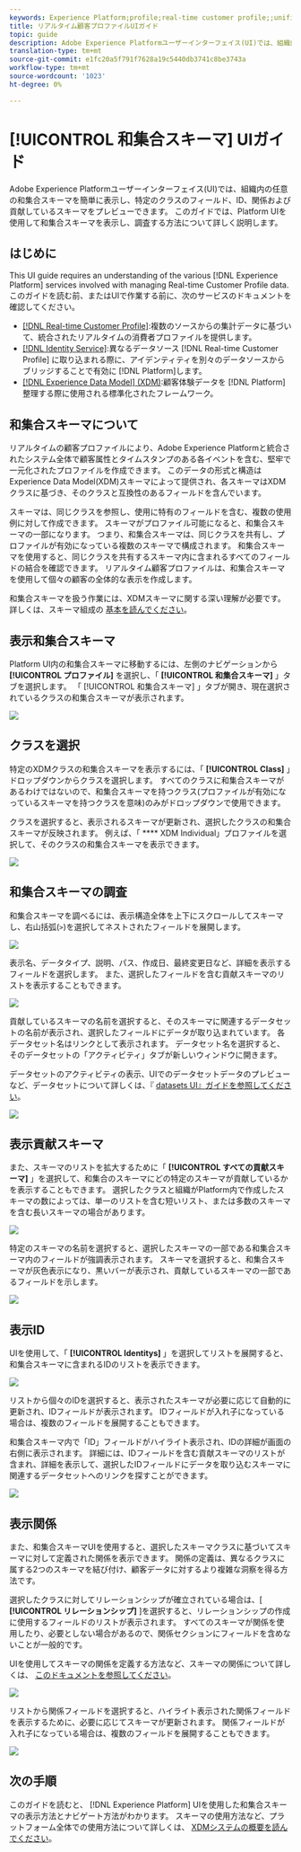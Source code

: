 ```yaml
---
keywords: Experience Platform;profile;real-time customer profile;;unified profile;Unified Profile;unified;Profile;rtcp;enable profile;Enable profile;Union schema;UNION PROFILE;union profile
title: リアルタイム顧客プロファイルUIガイド
topic: guide
description: Adobe Experience Platformユーザーインターフェイス(UI)では、組織内の任意の和集合スキーマを簡単に表示し、特定のクラスのフィールド、ID、関係および貢献しているスキーマをプレビューできます。 このガイドでは、Platform UIを使用して和集合スキーマを表示し、調査する方法について詳しく説明します。
translation-type: tm+mt
source-git-commit: e1fc20a5f791f7628a19c5440db3741c8be3743a
workflow-type: tm+mt
source-wordcount: '1023'
ht-degree: 0%

---
```



# [!UICONTROL 和集合スキーマ] UIガイド

Adobe Experience Platformユーザーインターフェイス(UI)では、組織内の任意の和集合スキーマを簡単に表示し、特定のクラスのフィールド、ID、関係および貢献しているスキーマをプレビューできます。 このガイドでは、Platform UIを使用して和集合スキーマを表示し、調査する方法について詳しく説明します。

## はじめに

This UI guide requires an understanding of the various [!DNL Experience Platform] services involved with managing Real-time Customer Profile data. このガイドを読む前、またはUIで作業する前に、次のサービスのドキュメントを確認してください。

* [[!DNL Real-time Customer Profile]](../home.md):複数のソースからの集計データに基づいて、統合されたリアルタイムの消費者プロファイルを提供します。
* [[!DNL Identity Service]](../../identity-service/home.md):異なるデータソース [!DNL Real-time Customer Profile] に取り込まれる際に、アイデンティティを別々のデータソースからブリッジすることで有効に [!DNL Platform]します。
* [[!DNL Experience Data Model] (XDM)](../../xdm/home.md):顧客体験データを [!DNL Platform] 整理する際に使用される標準化されたフレームワーク。

## 和集合スキーマについて

リアルタイムの顧客プロファイルにより、Adobe Experience Platformと統合されたシステム全体で顧客属性とタイムスタンプのある各イベントを含む、堅牢で一元化されたプロファイルを作成できます。 このデータの形式と構造はExperience Data Model(XDM)スキーマによって提供され、各スキーマはXDMクラスに基づき、そのクラスと互換性のあるフィールドを含んでいます。

スキーマは、同じクラスを参照し、使用に特有のフィールドを含む、複数の使用例に対して作成できます。 スキーマがプロファイル可能になると、和集合スキーマの一部になります。 つまり、和集合スキーマは、同じクラスを共有し、プロファイルが有効になっている複数のスキーマで構成されます。 和集合スキーマを使用すると、同じクラスを共有するスキーマ内に含まれるすべてのフィールドの結合を確認できます。 リアルタイム顧客プロファイルは、和集合スキーマを使用して個々の顧客の全体的な表示を作成します。

和集合スキーマを扱う作業には、XDMスキーマに関する深い理解が必要です。 詳しくは、スキーマ組成の [基本を読んでください](../../xdm/schema/composition.md)。

## 表示和集合スキーマ

Platform UI内の和集合スキーマに移動するには、左側のナビゲーションから **[!UICONTROL プロファイル]** を選択し、「 **[!UICONTROL 和集合スキーマ]** 」タブを選択します。 「 [!UICONTROL 和集合スキーマ] 」タブが開き、現在選択されているクラスの和集合スキーマが表示されます。

![](../images/union-schema/union-schema-landing.png)

## クラスを選択

特定のXDMクラスの和集合スキーマを表示するには、「 **[!UICONTROL Class]** 」ドロップダウンからクラスを選択します。 すべてのクラスに和集合スキーマがあるわけではないので、和集合スキーマを持つクラス(プロファイルが有効になっているスキーマを持つクラスを意味)のみがドロップダウンで使用できます。

クラスを選択すると、表示されるスキーマが更新され、選択したクラスの和集合スキーマが反映されます。 例えば、「 **** XDM Individual」プロファイルを選択して、そのクラスの和集合スキーマを表示できます。

![](../images/union-schema/union-schema-class.png)

## 和集合スキーマの調査

和集合スキーマを調べるには、表示構造全体を上下にスクロールしてスキーマし、右山括弧(`>`)を選択してネストされたフィールドを展開します。

![](../images/union-schema/union-schema-explore.png)

表示名、データタイプ、説明、パス、作成日、最終変更日など、詳細を表示するフィールドを選択します。 また、選択したフィールドを含む貢献スキーマのリストを表示することもできます。

![](../images/union-schema/union-schema-explore-field.png)

貢献しているスキーマの名前を選択すると、そのスキーマに関連するデータセットの名前が表示され、選択したフィールドにデータが取り込まれています。 各データセット名はリンクとして表示されます。 データセット名を選択すると、そのデータセットの「アクティビティ」タブが新しいウィンドウに開きます。

データセットのアクティビティの表示、UIでのデータセットデータのプレビューなど、データセットについて詳しくは、『 [datasets UI』ガイドを参照してください](../../catalog/datasets/user-guide.md)。

![](../images/union-schema/union-schema-field-datasets.png)

## 表示貢献スキーマ

また、スキーマのリストを拡大するために「 **[!UICONTROL すべての貢献スキーマ]** 」を選択して、和集合のスキーマにどの特定のスキーマが貢献しているかを表示することもできます。 選択したクラスと組織がPlatform内で作成したスキーマの数によっては、単一のリストを含む短いリスト、または多数のスキーマを含む長いスキーマの場合があります。

![](../images/union-schema/union-schema-contributing-schemas.png)

特定のスキーマの名前を選択すると、選択したスキーマの一部である和集合スキーマ内のフィールドが強調表示されます。 スキーマを選択すると、和集合スキーマが灰色表示になり、黒いバーが表示され、貢献しているスキーマの一部であるフィールドを示します。

![](../images/union-schema/union-schema-select-schema.png)

## 表示ID

UIを使用して、「 **[!UICONTROL Identitys]** 」を選択してリストを展開すると、和集合スキーマに含まれるIDのリストを表示できます。

![](../images/union-schema/union-schema-identities.png)

リストから個々のIDを選択すると、表示されたスキーマが必要に応じて自動的に更新され、IDフィールドが表示されます。 IDフィールドが入れ子になっている場合は、複数のフィールドを展開することもできます。

和集合スキーマ内で「ID」フィールドがハイライト表示され、IDの詳細が画面の右側に表示されます。 詳細には、IDフィールドを含む貢献スキーマのリストが含まれ、詳細を表示して、選択したIDフィールドにデータを取り込むスキーマに関連するデータセットへのリンクを探すことができます。

![](../images/union-schema/union-schema-select-identity.png)

## 表示関係

また、和集合スキーマUIを使用すると、選択したスキーマクラスに基づいてスキーマに対して定義された関係を表示できます。 関係の定義は、異なるクラスに属する2つのスキーマを結び付け、顧客データに対するより複雑な洞察を得る方法です。

選択したクラスに対してリレーションシップが確立されている場合は、[ **[!UICONTROL リレーションシップ]** ]を選択すると、リレーションシップの作成に使用するフィールドのリストが表示されます。 すべてのスキーマが関係を使用したり、必要としない場合があるので、関係セクションにフィールドを含めないことが一般的です。

UIを使用してスキーマの関係を定義する方法など、スキーマの関係について詳しくは、 [このドキュメントを参照してください](../../xdm/tutorials/relationship-ui.md)。

![](../images/union-schema/union-schema-relationships.png)

リストから関係フィールドを選択すると、ハイライト表示された関係フィールドを表示するために、必要に応じてスキーマが更新されます。 関係フィールドが入れ子になっている場合は、複数のフィールドを展開することもできます。

![](../images/union-schema/union-schema-select-relationship.png)

## 次の手順

このガイドを読むと、 [!DNL Experience Platform] UIを使用した和集合スキーマの表示方法とナビゲート方法がわかります。 スキーマの使用方法など、プラットフォーム全体での使用方法について詳しくは、 [XDMシステムの概要を読んでください](../../xdm/home.md)。
